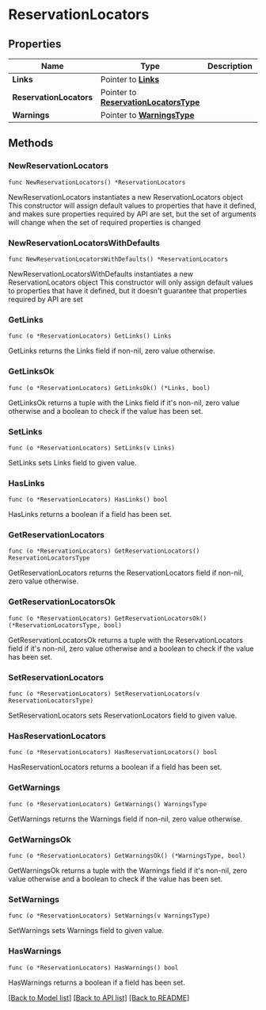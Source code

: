 # ReservationLocators

## Properties

Name | Type | Description | Notes
------------ | ------------- | ------------- | -------------
**Links** | Pointer to [**Links**](Links.md) |  | [optional] 
**ReservationLocators** | Pointer to [**ReservationLocatorsType**](ReservationLocatorsType.md) |  | [optional] 
**Warnings** | Pointer to [**WarningsType**](WarningsType.md) |  | [optional] 

## Methods

### NewReservationLocators

`func NewReservationLocators() *ReservationLocators`

NewReservationLocators instantiates a new ReservationLocators object
This constructor will assign default values to properties that have it defined,
and makes sure properties required by API are set, but the set of arguments
will change when the set of required properties is changed

### NewReservationLocatorsWithDefaults

`func NewReservationLocatorsWithDefaults() *ReservationLocators`

NewReservationLocatorsWithDefaults instantiates a new ReservationLocators object
This constructor will only assign default values to properties that have it defined,
but it doesn't guarantee that properties required by API are set

### GetLinks

`func (o *ReservationLocators) GetLinks() Links`

GetLinks returns the Links field if non-nil, zero value otherwise.

### GetLinksOk

`func (o *ReservationLocators) GetLinksOk() (*Links, bool)`

GetLinksOk returns a tuple with the Links field if it's non-nil, zero value otherwise
and a boolean to check if the value has been set.

### SetLinks

`func (o *ReservationLocators) SetLinks(v Links)`

SetLinks sets Links field to given value.

### HasLinks

`func (o *ReservationLocators) HasLinks() bool`

HasLinks returns a boolean if a field has been set.

### GetReservationLocators

`func (o *ReservationLocators) GetReservationLocators() ReservationLocatorsType`

GetReservationLocators returns the ReservationLocators field if non-nil, zero value otherwise.

### GetReservationLocatorsOk

`func (o *ReservationLocators) GetReservationLocatorsOk() (*ReservationLocatorsType, bool)`

GetReservationLocatorsOk returns a tuple with the ReservationLocators field if it's non-nil, zero value otherwise
and a boolean to check if the value has been set.

### SetReservationLocators

`func (o *ReservationLocators) SetReservationLocators(v ReservationLocatorsType)`

SetReservationLocators sets ReservationLocators field to given value.

### HasReservationLocators

`func (o *ReservationLocators) HasReservationLocators() bool`

HasReservationLocators returns a boolean if a field has been set.

### GetWarnings

`func (o *ReservationLocators) GetWarnings() WarningsType`

GetWarnings returns the Warnings field if non-nil, zero value otherwise.

### GetWarningsOk

`func (o *ReservationLocators) GetWarningsOk() (*WarningsType, bool)`

GetWarningsOk returns a tuple with the Warnings field if it's non-nil, zero value otherwise
and a boolean to check if the value has been set.

### SetWarnings

`func (o *ReservationLocators) SetWarnings(v WarningsType)`

SetWarnings sets Warnings field to given value.

### HasWarnings

`func (o *ReservationLocators) HasWarnings() bool`

HasWarnings returns a boolean if a field has been set.


[[Back to Model list]](../README.md#documentation-for-models) [[Back to API list]](../README.md#documentation-for-api-endpoints) [[Back to README]](../README.md)


